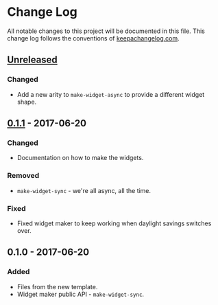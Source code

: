 # Change Log
All notable changes to this project will be documented in this file. This change log follows the conventions of [keepachangelog.com](http://keepachangelog.com/).

## [Unreleased]
### Changed
- Add a new arity to `make-widget-async` to provide a different widget shape.

## [0.1.1] - 2017-06-20
### Changed
- Documentation on how to make the widgets.

### Removed
- `make-widget-sync` - we're all async, all the time.

### Fixed
- Fixed widget maker to keep working when daylight savings switches over.

## 0.1.0 - 2017-06-20
### Added
- Files from the new template.
- Widget maker public API - `make-widget-sync`.

[Unreleased]: https://github.com/your-name/cuddle-zombie/compare/0.1.1...HEAD
[0.1.1]: https://github.com/your-name/cuddle-zombie/compare/0.1.0...0.1.1
